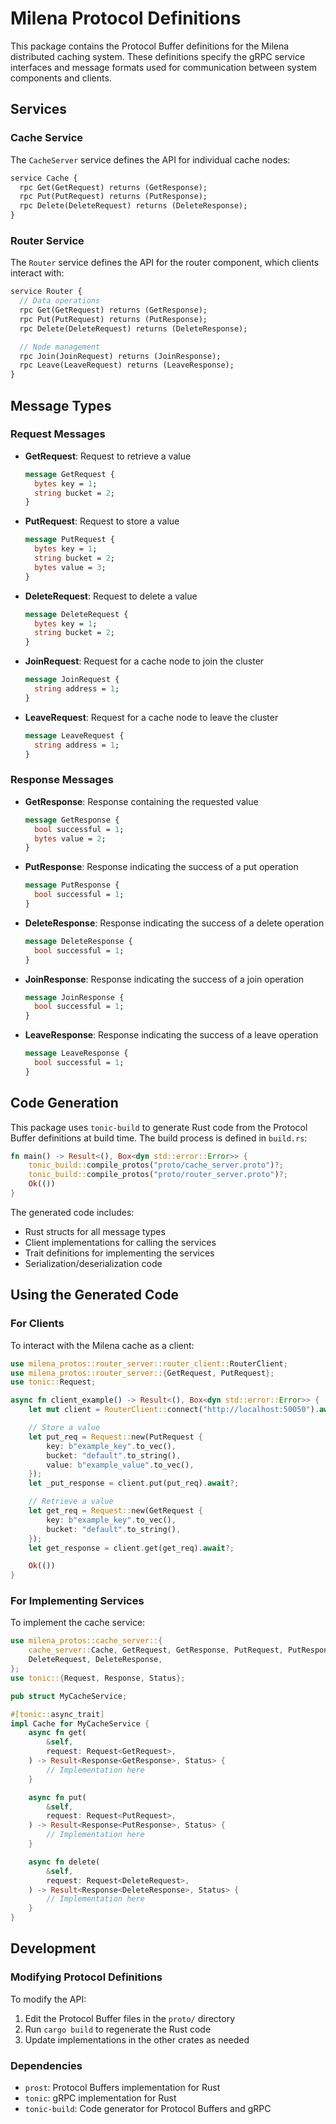 # Milena Protocol Definitions

This package contains the Protocol Buffer definitions for the Milena distributed caching system. These definitions specify the gRPC service interfaces and message formats used for communication between system components and clients.

## Services

### Cache Service

The `CacheServer` service defines the API for individual cache nodes:

```protobuf
service Cache {
  rpc Get(GetRequest) returns (GetResponse);
  rpc Put(PutRequest) returns (PutResponse);
  rpc Delete(DeleteRequest) returns (DeleteResponse);
}
```

### Router Service

The `Router` service defines the API for the router component, which clients interact with:

```protobuf
service Router {
  // Data operations
  rpc Get(GetRequest) returns (GetResponse);
  rpc Put(PutRequest) returns (PutResponse);
  rpc Delete(DeleteRequest) returns (DeleteResponse);

  // Node management
  rpc Join(JoinRequest) returns (JoinResponse);
  rpc Leave(LeaveRequest) returns (LeaveResponse);
}
```

## Message Types

### Request Messages

- **GetRequest**: Request to retrieve a value

  ```protobuf
  message GetRequest {
    bytes key = 1;
    string bucket = 2;
  }
  ```

- **PutRequest**: Request to store a value

  ```protobuf
  message PutRequest {
    bytes key = 1;
    string bucket = 2;
    bytes value = 3;
  }
  ```

- **DeleteRequest**: Request to delete a value

  ```protobuf
  message DeleteRequest {
    bytes key = 1;
    string bucket = 2;
  }
  ```

- **JoinRequest**: Request for a cache node to join the cluster

  ```protobuf
  message JoinRequest {
    string address = 1;
  }
  ```

- **LeaveRequest**: Request for a cache node to leave the cluster
  ```protobuf
  message LeaveRequest {
    string address = 1;
  }
  ```

### Response Messages

- **GetResponse**: Response containing the requested value

  ```protobuf
  message GetResponse {
    bool successful = 1;
    bytes value = 2;
  }
  ```

- **PutResponse**: Response indicating the success of a put operation

  ```protobuf
  message PutResponse {
    bool successful = 1;
  }
  ```

- **DeleteResponse**: Response indicating the success of a delete operation

  ```protobuf
  message DeleteResponse {
    bool successful = 1;
  }
  ```

- **JoinResponse**: Response indicating the success of a join operation

  ```protobuf
  message JoinResponse {
    bool successful = 1;
  }
  ```

- **LeaveResponse**: Response indicating the success of a leave operation
  ```protobuf
  message LeaveResponse {
    bool successful = 1;
  }
  ```

## Code Generation

This package uses `tonic-build` to generate Rust code from the Protocol Buffer definitions at build time. The build process is defined in `build.rs`:

```rust
fn main() -> Result<(), Box<dyn std::error::Error>> {
    tonic_build::compile_protos("proto/cache_server.proto")?;
    tonic_build::compile_protos("proto/router_server.proto")?;
    Ok(())
}
```

The generated code includes:

- Rust structs for all message types
- Client implementations for calling the services
- Trait definitions for implementing the services
- Serialization/deserialization code

## Using the Generated Code

### For Clients

To interact with the Milena cache as a client:

```rust
use milena_protos::router_server::router_client::RouterClient;
use milena_protos::router_server::{GetRequest, PutRequest};
use tonic::Request;

async fn client_example() -> Result<(), Box<dyn std::error::Error>> {
    let mut client = RouterClient::connect("http://localhost:50050").await?;

    // Store a value
    let put_req = Request::new(PutRequest {
        key: b"example_key".to_vec(),
        bucket: "default".to_string(),
        value: b"example_value".to_vec(),
    });
    let _put_response = client.put(put_req).await?;

    // Retrieve a value
    let get_req = Request::new(GetRequest {
        key: b"example_key".to_vec(),
        bucket: "default".to_string(),
    });
    let get_response = client.get(get_req).await?;

    Ok(())
}
```

### For Implementing Services

To implement the cache service:

```rust
use milena_protos::cache_server::{
    cache_server::Cache, GetRequest, GetResponse, PutRequest, PutResponse,
    DeleteRequest, DeleteResponse,
};
use tonic::{Request, Response, Status};

pub struct MyCacheService;

#[tonic::async_trait]
impl Cache for MyCacheService {
    async fn get(
        &self,
        request: Request<GetRequest>,
    ) -> Result<Response<GetResponse>, Status> {
        // Implementation here
    }

    async fn put(
        &self,
        request: Request<PutRequest>,
    ) -> Result<Response<PutResponse>, Status> {
        // Implementation here
    }

    async fn delete(
        &self,
        request: Request<DeleteRequest>,
    ) -> Result<Response<DeleteResponse>, Status> {
        // Implementation here
    }
}
```

## Development

### Modifying Protocol Definitions

To modify the API:

1. Edit the Protocol Buffer files in the `proto/` directory
2. Run `cargo build` to regenerate the Rust code
3. Update implementations in the other crates as needed

### Dependencies

- `prost`: Protocol Buffers implementation for Rust
- `tonic`: gRPC implementation for Rust
- `tonic-build`: Code generator for Protocol Buffers and gRPC
